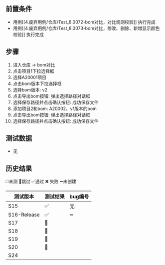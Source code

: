 
## 前置条件

- 用例[[4.废弃用例/仓库/Test_8.0072-bom对比，对比规则校验]] 执行完成
- 用例[[4.废弃用例/仓库/Test_8.0073-bom对比，修改、删除、新增显示颜色校验]] 执行完成

## 步骤

1. 进入仓库 -> bom对比
2. 点击项目1下拉选择框
3. 选择A20001项目
4. 点击bom版本下拉选择框
5. 选择bom版本: v2
6. 点击导出bom按钮: 弹出选择路径对话框
7. 选择保存路径并点击确认按钮: 成功保存文件
8. 添加项目2和bom: A20002，v1版本的bom
9. 点击导出bom按钮: 弹出选择路径对话框
10. 选择保存路径并点击确认按钮: 成功保存文件

## 测试数据

- 无

## 历史结果
 ◻️未测    🚫跳过     ✅通过    ❌ 失败     ➖未创建
 
| 测试版本        | 测试结果 | bug编号 |
| ----------- | ---- | ----- |
| S15         | ✅    | 无     |
| S16-Release | ✅    | ➖     |
| S17         | 🚫   |       |
| S18         | 🚫   |       |
| S19         | 🚫   |       |
| S20         | 🚫   |       |
| S24         |      |       |
